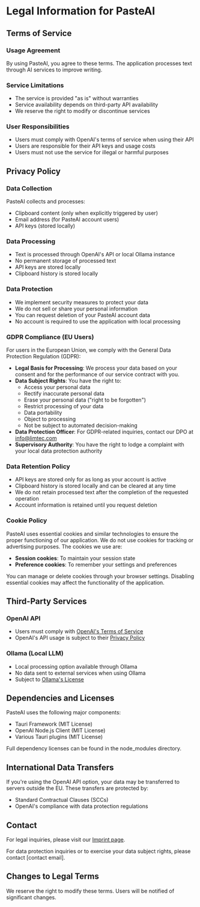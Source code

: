 # Legal Information for PasteAI

## Terms of Service

### Usage Agreement
By using PasteAI, you agree to these terms. The application processes text through AI services to improve writing.

### Service Limitations
- The service is provided "as is" without warranties
- Service availability depends on third-party API availability
- We reserve the right to modify or discontinue services

### User Responsibilities
- Users must comply with OpenAI's terms of service when using their API
- Users are responsible for their API keys and usage costs
- Users must not use the service for illegal or harmful purposes

## Privacy Policy

### Data Collection
PasteAI collects and processes:
- Clipboard content (only when explicitly triggered by user)
- Email address (for PasteAI account users)
- API keys (stored locally)

### Data Processing
- Text is processed through OpenAI's API or local Ollama instance
- No permanent storage of processed text
- API keys are stored locally
- Clipboard history is stored locally

### Data Protection
- We implement security measures to protect your data
- We do not sell or share your personal information
- You can request deletion of your PasteAI account data
- No account is required to use the application with local processing

### GDPR Compliance (EU Users)
For users in the European Union, we comply with the General Data Protection Regulation (GDPR):

- **Legal Basis for Processing**: We process your data based on your consent and for the performance of our service contract with you.
- **Data Subject Rights**: You have the right to:
  - Access your personal data
  - Rectify inaccurate personal data
  - Erase your personal data ("right to be forgotten")
  - Restrict processing of your data
  - Data portability
  - Object to processing
  - Not be subject to automated decision-making
- **Data Protection Officer**: For GDPR-related inquiries, contact our DPO at info@limtec.com
- **Supervisory Authority**: You have the right to lodge a complaint with your local data protection authority

### Data Retention Policy
- API keys are stored only for as long as your account is active
- Clipboard history is stored locally and can be cleared at any time
- We do not retain processed text after the completion of the requested operation
- Account information is retained until you request deletion

### Cookie Policy
PasteAI uses essential cookies and similar technologies to ensure the proper functioning of our application. We do not use cookies for tracking or advertising purposes. The cookies we use are:

- **Session cookies**: To maintain your session state
- **Preference cookies**: To remember your settings and preferences

You can manage or delete cookies through your browser settings. Disabling essential cookies may affect the functionality of the application.

## Third-Party Services

### OpenAI API
- Users must comply with [OpenAI's Terms of Service](https://openai.com/policies/terms-of-use)
- OpenAI's API usage is subject to their [Privacy Policy](https://openai.com/policies/privacy-policy)

### Ollama (Local LLM)
- Local processing option available through Ollama
- No data sent to external services when using Ollama
- Subject to [Ollama's License](https://github.com/ollama/ollama/blob/main/LICENSE)

## Dependencies and Licenses
PasteAI uses the following major components:
- Tauri Framework (MIT License)
- OpenAI Node.js Client (MIT License)
- Various Tauri plugins (MIT License)

Full dependency licenses can be found in the node_modules directory.

## International Data Transfers
If you're using the OpenAI API option, your data may be transferred to servers outside the EU. These transfers are protected by:
- Standard Contractual Clauses (SCCs)
- OpenAI's compliance with data protection regulations

## Contact
For legal inquiries, please visit our [Imprint page](https://www.limtec.de/#imprint).

For data protection inquiries or to exercise your data subject rights, please contact [contact email].

## Changes to Legal Terms
We reserve the right to modify these terms. Users will be notified of significant changes. 